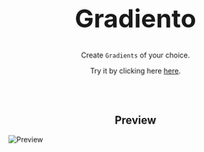 <div align="center">
<h1 style="font-size:50px;"> Gradiento </h1>

Create `Gradients` of your choice.

</div>
<p align = "center">Try it by clicking here <a href = "https://tajammulnaeem.github.io/Gradiento/">here</a>.</p>

<br>
<br>
<h2 align = "center">Preview</h2>

![Preview](Gradiento.gif)
